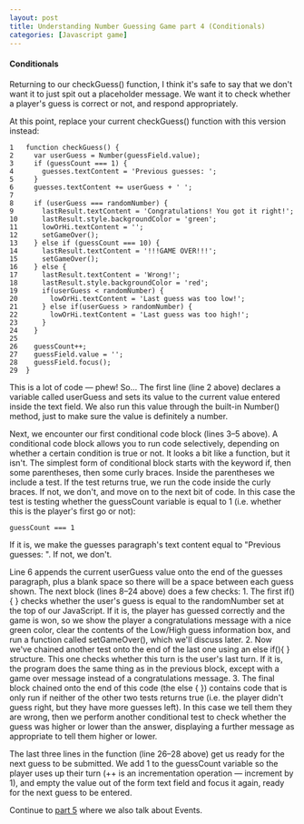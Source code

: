 ```yaml
---
layout: post
title: Understanding Number Guessing Game part 4 (Conditionals)
categories: [Javascript game]
---
```

#### Conditionals
Returning to our checkGuess() function, I think it's safe to say that we don't want it to just spit out a placeholder message. We want it to check whether a player's guess is correct or not, and respond appropriately.

At this point, replace your current checkGuess() function with this version instead:

	1	function checkGuess() {
	2	  var userGuess = Number(guessField.value);
	3	  if (guessCount === 1) {
	4	    guesses.textContent = 'Previous guesses: ';
	5	  }
	6	  guesses.textContent += userGuess + ' ';
	7
	8	  if (userGuess === randomNumber) {
	9	    lastResult.textContent = 'Congratulations! You got it right!';
	10	    lastResult.style.backgroundColor = 'green';
	11	    lowOrHi.textContent = '';
	12	    setGameOver();
	13	  } else if (guessCount === 10) {
	14	    lastResult.textContent = '!!!GAME OVER!!!';
	15	    setGameOver();
	16	  } else {
	17	    lastResult.textContent = 'Wrong!';
	18	    lastResult.style.backgroundColor = 'red';
	19	    if(userGuess < randomNumber) {
	20	      lowOrHi.textContent = 'Last guess was too low!';
	21	    } else if(userGuess > randomNumber) {
	22	      lowOrHi.textContent = 'Last guess was too high!';
	23	    }
	24	  }
	25
	26	  guessCount++;
	27	  guessField.value = '';
	28	  guessField.focus();
	29	}
This is a lot of code — phew! 
So...
The first line (line 2 above) declares a variable called userGuess and sets its value to the current value entered inside the text field. We also run this value through the built-in Number() method, just to make sure the value is definitely a number.

Next, we encounter our first conditional code block (lines 3–5 above). A conditional code block allows you to run code selectively, depending on whether a certain condition is true or not. It looks a bit like a function, but it isn't. The simplest form of conditional block starts with the keyword if, then some parentheses, then some curly braces. Inside the parentheses we include a test. If the test returns true, we run the code inside the curly braces. If not, we don't, and move on to the next bit of code. In this case the test is testing whether the guessCount variable is equal to 1 (i.e. whether this is the player's first go or not):
	
	guessCount === 1
If it is, we make the guesses paragraph's text content equal to "Previous guesses: ". If not, we don't.

Line 6 appends the current userGuess value onto the end of the guesses paragraph, plus a blank space so there will be a space between each guess shown.
The next block (lines 8–24 above) does a few checks:
	1. The first if(){ } checks whether the user's guess is equal to the randomNumber set at the top of our JavaScript. If it is, the player has guessed correctly and the game is won, so we show the player a congratulations message with a nice green color, clear the contents of the Low/High guess information box, and run a function called setGameOver(), which we'll discuss later.
	2. Now we've chained another test onto the end of the last one using an else if(){ } structure. This one checks whether this turn is the user's last turn. If it is, the program does the same thing as in the previous block, except with a game over message instead of a congratulations message.
	3. The final block chained onto the end of this code (the else { }) contains code that is only run if neither of the other two tests returns true (i.e. the player didn't guess right, but they have more guesses left). In this case we tell them they are wrong, then we perform another conditional test to check whether the guess was higher or lower than the answer, displaying a further message as appropriate to tell them higher or lower.

The last three lines in the function (line 26–28 above) get us ready for the next guess to be submitted. We add 1 to the guessCount variable so the player uses up their turn (++ is an incrementation operation — increment by 1), and empty the value out of the form text field and focus it again, ready for the next guess to be entered.

Continue to [part 5](https://reizariva-hale.github.io/understanding-number-guessing-game-part5/) where we also talk about Events.
